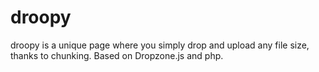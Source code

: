# droopy

droopy is a unique page where you simply drop and upload any file size, thanks to chunking. Based on Dropzone.js and php.